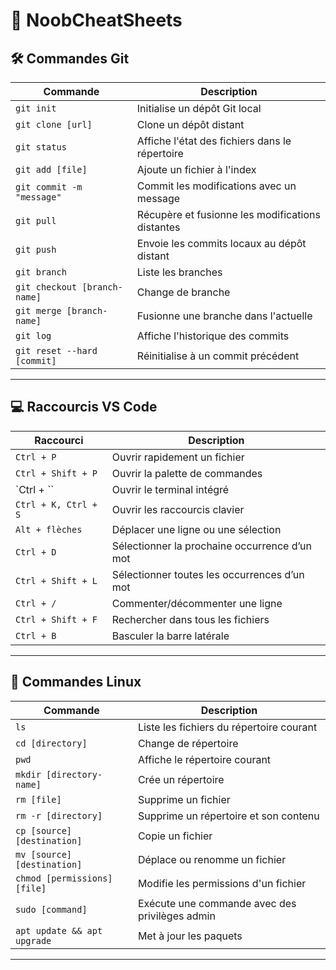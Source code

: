 # 📝 NoobCheatSheets

## 🛠️ Commandes Git

| **Commande**                          | **Description**                                  |
|---------------------------------------|--------------------------------------------------|
| `git init`                            | Initialise un dépôt Git local                    |
| `git clone [url]`                     | Clone un dépôt distant                           |
| `git status`                          | Affiche l'état des fichiers dans le répertoire   |
| `git add [file]`                      | Ajoute un fichier à l'index                      |
| `git commit -m "message"`             | Commit les modifications avec un message         |
| `git pull`                            | Récupère et fusionne les modifications distantes |
| `git push`                            | Envoie les commits locaux au dépôt distant       |
| `git branch`                          | Liste les branches                               |
| `git checkout [branch-name]`          | Change de branche                                |
| `git merge [branch-name]`             | Fusionne une branche dans l'actuelle             |
| `git log`                             | Affiche l'historique des commits                 |
| `git reset --hard [commit]`           | Réinitialise à un commit précédent               |

---

## 💻 Raccourcis VS Code

| **Raccourci**                         | **Description**                                  |
|---------------------------------------|--------------------------------------------------|
| `Ctrl + P`                            | Ouvrir rapidement un fichier                     |
| `Ctrl + Shift + P`                    | Ouvrir la palette de commandes                   |
| `Ctrl + \``                           | Ouvrir le terminal intégré                       |
| `Ctrl + K, Ctrl + S`                  | Ouvrir les raccourcis clavier                    |
| `Alt + flèches`                       | Déplacer une ligne ou une sélection              |
| `Ctrl + D`                            | Sélectionner la prochaine occurrence d’un mot    |
| `Ctrl + Shift + L`                    | Sélectionner toutes les occurrences d’un mot     |
| `Ctrl + /`                            | Commenter/décommenter une ligne                  |
| `Ctrl + Shift + F`                    | Rechercher dans tous les fichiers                |
| `Ctrl + B`                            | Basculer la barre latérale                       |

---

## 🐧 Commandes Linux

| **Commande**                           | **Description**                                  |
|----------------------------------------|--------------------------------------------------|
| `ls`                                   | Liste les fichiers du répertoire courant         |
| `cd [directory]`                       | Change de répertoire                             |
| `pwd`                                  | Affiche le répertoire courant                    |
| `mkdir [directory-name]`               | Crée un répertoire                               |
| `rm [file]`                            | Supprime un fichier                              |
| `rm -r [directory]`                    | Supprime un répertoire et son contenu            |
| `cp [source] [destination]`            | Copie un fichier                                 |
| `mv [source] [destination]`            | Déplace ou renomme un fichier                    |
| `chmod [permissions] [file]`           | Modifie les permissions d'un fichier             |
| `sudo [command]`                       | Exécute une commande avec des privilèges admin   |
| `apt update && apt upgrade`            | Met à jour les paquets                           |

---